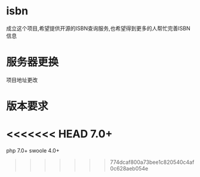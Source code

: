 # isbn

成立这个项目,希望提供开源的ISBN查询服务,也希望得到更多的人帮忙完善ISBN信息

# 服务器更换
项目地址更改

# 版本要求
<<<<<<< HEAD
7.0+
=======
php 7.0+
swoole 4.0+
>>>>>>> 774dcaf800a73bee1c820540c4af0c628aeb054e
